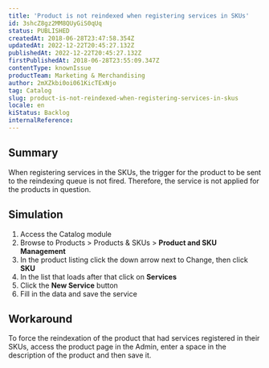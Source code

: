 ```yaml
---
title: 'Product is not reindexed when registering services in SKUs'
id: 3shcZ8gz2MM8QUyGiS0qUq
status: PUBLISHED
createdAt: 2018-06-28T23:47:58.354Z
updatedAt: 2022-12-22T20:45:27.132Z
publishedAt: 2022-12-22T20:45:27.132Z
firstPublishedAt: 2018-06-28T23:55:09.347Z
contentType: knownIssue
productTeam: Marketing & Merchandising
author: 2mXZkbi0oi061KicTExNjo
tag: Catalog
slug: product-is-not-reindexed-when-registering-services-in-skus
locale: en
kiStatus: Backlog
internalReference: 
---
```


## Summary

When registering services in the SKUs, the trigger for the product to be sent to the reindexing queue is not fired. Therefore, the service is not applied for the products in question.


## Simulation

1. Access the Catalog module
2. Browse to Products > Products & SKUs > __Product and SKU Management__
3. In the product listing click the down arrow next to Change, then click __SKU__
4. In the list that loads after that click on __Services__
5. Click the __New Service__ button
6. Fill in the data and save the service

## Workaround

To force the reindexation of the product that had services registered in their SKUs, access the product page in the Admin, enter a space in the description of the product and then save it.


